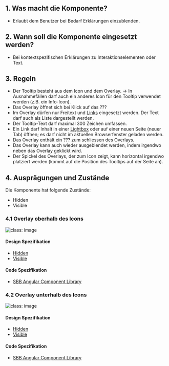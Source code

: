 ## 1. Was macht die Komponente?
* Erlaubt dem Benutzer bei Bedarf Erklärungen einzublenden.

## 2. Wann soll die Komponente eingesetzt werden? 
* Bei kontextspezifischen Erklärungen zu Interaktionselementen oder Text.

## 3. Regeln
* Der Tooltip besteht aus dem Icon und dem Overlay. → In Ausnahmefällen darf auch ein anderes Icon für den Tooltip verwendet werden (z.B. ein Info-Icon).
* Das Overlay öffnet sich bei Klick auf das ???
* Im Overlay dürfen nur Freitext und [Links](https://digital.sbb.ch/de/components/link) eingesetzt werden. Der Text darf auch als Liste dargestellt werden.
* Der Tooltip-Text darf maximal 300 Zeichen umfassen.
* Ein Link darf Inhalt in einer [Lightbox](https://digital.sbb.ch/de/components/lightbox) oder auf einer neuen Seite (neuer Tab) öffnen; es darf nicht im aktuellen Browserfenster geladen werden.
* Das Overlay enthält ein ??? zum schliessen des Overlays.
* Das Overlay kann auch wieder ausgeblendet werden, indem irgendwo neben das Overlay geklickt wird.
* Der Spickel des Overlays, der zum Icon zeigt, kann horizontal irgendwo platziert werden (kommt auf die Position des Tooltips auf der Seite an).

## 4. Ausprägungen und Zustände
Die Komponente hat folgende Zustände:
* Hidden
* Visible

### 4.1 Overlay oberhalb des Icons
![](https://raw.githubusercontent.com/sbb-design-systems/sbb-design-system/master/website/components/tooltip/images/tooltip_above.png 'class: image')

#### Design Spezifikation
* [Hidden](https://sbb.invisionapp.com/d/main#/console/15744722/328424439/inspect)
* [Visible](https://sbb.invisionapp.com/d/main#/console/15744722/328424440/inspect)

#### Code Spezifikation
* [SBB Angular Component Library](https://sbb-angular.app.sbb.ch/latest/content/tooltip)

### 4.2 Overlay unterhalb des Icons
![](https://raw.githubusercontent.com/sbb-design-systems/sbb-design-system/master/website/components/tooltip/images/tooltip_underneath.png 'class: image')

#### Design Spezifikation
* [Hidden](https://sbb.invisionapp.com/d/main#/console/15744722/328424441/inspect)
* [Visible](https://sbb.invisionapp.com/d/main#/console/15744722/328424442/inspect)

#### Code Spezifikation
* [SBB Angular Component Library](https://sbb-angular.app.sbb.ch/latest/content/tooltip)